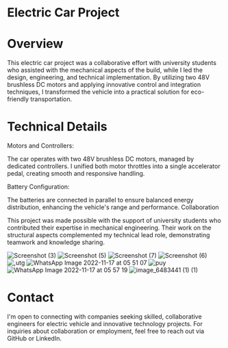 # Electric Car Project

# Overview

This electric car project was a collaborative effort with university students who assisted with the mechanical aspects of the build, while I led the design, engineering, and technical implementation. By utilizing two 48V brushless DC motors and applying innovative control and integration techniques, I transformed the vehicle into a practical solution for eco-friendly transportation.

# Technical Details

Motors and Controllers:

The car operates with two 48V brushless DC motors, managed by dedicated controllers. I unified both motor throttles into a single accelerator pedal, creating smooth and responsive handling.

Battery Configuration: 

The batteries are connected in parallel to ensure balanced energy distribution, enhancing the vehicle's range and performance.
Collaboration

This project was made possible with the support of university students who contributed their expertise in mechanical engineering. Their work on the structural aspects complemented my technical lead role, demonstrating teamwork and knowledge sharing.

![Screenshot (3)](https://github.com/user-attachments/assets/3e03b191-98ee-4dd4-98e7-dc86a9a2c9d0)
![Screenshot (5)](https://github.com/user-attachments/assets/817a78ae-c7ff-4e39-8f59-88131316dc2e)
![Screenshot (7)](https://github.com/user-attachments/assets/27eb5595-d4b4-4125-bb1a-cb13100e7932)
![Screenshot (6)](https://github.com/user-attachments/assets/a2922dfd-5c18-45d8-8456-7747157129d6)
![,utg](https://github.com/user-attachments/assets/ba3e89d3-4367-4e08-8e9f-79b3b14e6d8f)
![WhatsApp Image 2022-11-17 at 05 51 07](https://github.com/user-attachments/assets/583f916b-e839-4694-99b4-a4f25eec578c)
![puy](https://github.com/user-attachments/assets/d5aaa5e8-e68e-4855-807d-0d04c116497f)
![WhatsApp Image 2022-11-17 at 05 57 19](https://github.com/user-attachments/assets/d1e4374e-d143-4297-bad0-e42de76d3485)
![image_6483441 (1) (1)](https://github.com/user-attachments/assets/82c881e6-3df4-4d0a-b4fb-d7b851ccb015)

# Contact
I'm open to connecting with companies seeking skilled, collaborative engineers for electric vehicle and innovative technology projects. For inquiries about collaboration or employment, feel free to reach out via GitHub or LinkedIn.

